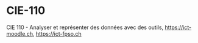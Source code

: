 # CIE-110
CIE 110 - Analyser et représenter des données avec des outils, https://ict-moodle.ch, https://ict-fpso.ch
